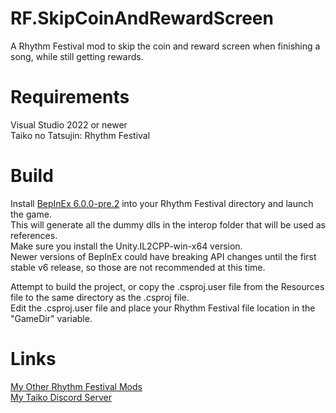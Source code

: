 # RF.SkipCoinAndRewardScreen
 A Rhythm Festival mod to skip the coin and reward screen when finishing a song, while still getting rewards. 
 
# Requirements
 Visual Studio 2022 or newer\
 Taiko no Tatsujin: Rhythm Festival
 
 

# Build
 Install [BepInEx 6.0.0-pre.2](https://github.com/BepInEx/BepInEx/releases/tag/v6.0.0-pre.2) into your Rhythm Festival directory and launch the game.\
 This will generate all the dummy dlls in the interop folder that will be used as references.\
 Make sure you install the Unity.IL2CPP-win-x64 version.\
 Newer versions of BepInEx could have breaking API changes until the first stable v6 release, so those are not recommended at this time.
 
 Attempt to build the project, or copy the .csproj.user file from the Resources file to the same directory as the .csproj file.\
 Edit the .csproj.user file and place your Rhythm Festival file location in the "GameDir" variable.

# Links 
 [My Other Rhythm Festival Mods](https://docs.google.com/spreadsheets/d/1xY_WANKpkE-bKQwPG4UApcrJUG5trrNrbycJQSOia0c)\
 [My Taiko Discord Server](https://discord.gg/6Bjf2xP)
 
